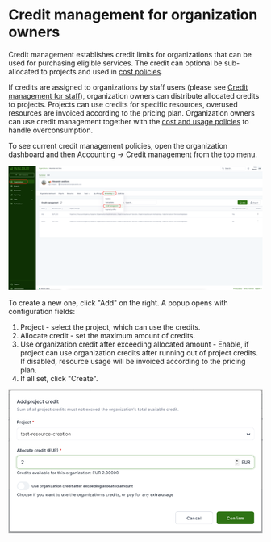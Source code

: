 # Credit management for organization owners

Credit management establishes credit limits for organizations that can be used for purchasing eligible services.
The credit can optional be sub-allocated to projects and used in [cost policies](/cost-and-usage-policies.md).

If credits are assigned to organizations by staff users (please see [Credit management for staff](../staff-users/credit-management-staff.md)), organization owners can distribute allocated credits to projects. Projects can use credits for specific resources, overused resources are invoiced according to the pricing plan. Organization owners can use credit management together with the [cost and usage policies](/cost-and-usage-policies.md) to handle overconsumption.

To see current credit management policies, open the organization dashboard and then Accounting -> Credit management from the top menu.

![Customer credit policies](../img/Customer_credit_management_list.png)

To create a new one, click "Add" on the right. A popup opens with configuration fields:

1. Project - select the project, which can use the credits.
2. Allocate credit - set the maximum amount of credits.
3. Use organization credit after exceeding allocated amount - Enable, if project can use organization credits after running out of project credits. If disabled, resource usage will be invoiced according to the pricing plan.
4. If all set, click "Create".

![New project credit policy](../img/Project_credit_new.png)


